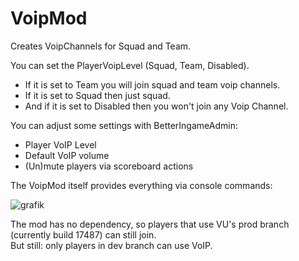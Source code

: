# VoipMod

Creates VoipChannels for Squad and Team.<br>

You can set the PlayerVoipLevel (Squad, Team, Disabled).<br>
- If it is set to Team you will join squad and team voip channels.<br>
- If it is set to Squad then just squad.<br>
- And if it is set to Disabled then you won't join any Voip Channel.<br>

You can adjust some settings with BetterIngameAdmin:
 - Player VoIP Level
 - Default VoIP volume
 - (Un)mute players via scoreboard actions

The VoipMod itself provides everything via console commands:

![grafik](https://user-images.githubusercontent.com/56718716/158451207-48c1c016-a750-4af4-90ac-56649a18b6fc.png)

The mod has no dependency, so players that use VU's prod branch (currently build 17487) can still join.<br>
But still: only players in dev branch can use VoIP.
